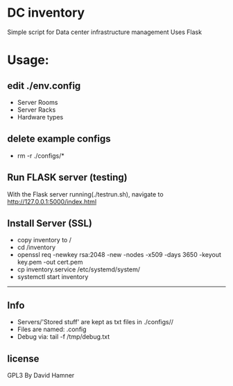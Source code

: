 DC inventory
============
Simple script for Data center infrastructure management
Uses Flask


Usage:
====
edit ./env.config
-----------------
  * Server Rooms
  * Server Racks
  * Hardware types

delete example configs
----------------------
  * rm -r ./configs/*

Run FLASK server (testing)
------------------
With the Flask server running(./testrun.sh), navigate to http://127.0.0.1:5000/index.html 

Install Server (SSL)
------------
  * copy inventory to /
  * cd /inventory
  * openssl req -newkey rsa:2048 -new -nodes -x509 -days 3650 -keyout key.pem -out cert.pem
  * cp inventory.service /etc/systemd/system/
  * systemctl start inventory

-----------------

Info
----
* Servers/'Stored stuff' are kept as txt files in ./configs/<lab>/
* Files are named: <serial>.config
* Debug via: tail -f /tmp/debug.txt

license
-------
GPL3
By David Hamner
